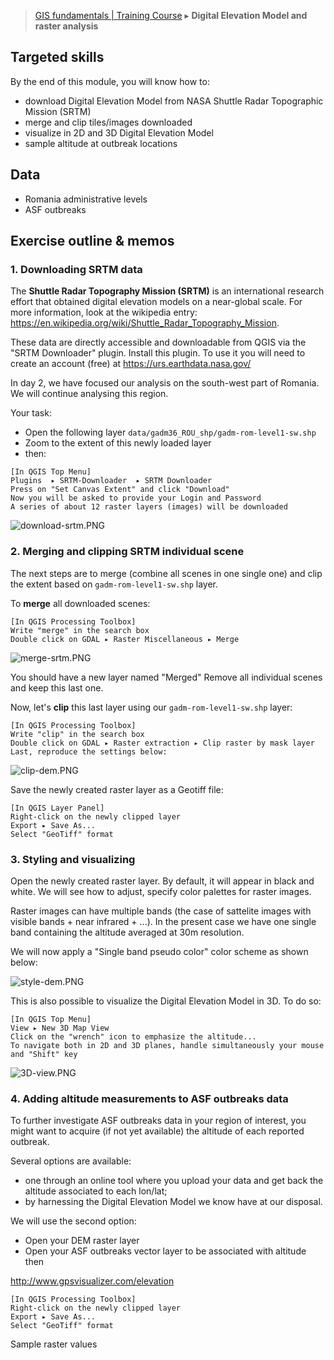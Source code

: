 > [GIS fundamentals | Training Course](agenda.md) ▸ **Digital Elevation Model and raster analysis**

## Targeted skills
By the end of this module, you will know how to:
* download Digital Elevation Model from NASA Shuttle Radar Topographic Mission (SRTM)
* merge and clip tiles/images downloaded
* visualize in 2D and 3D Digital Elevation Model
* sample altitude at outbreak locations


## Data
* Romania administrative levels
* ASF outbreaks

## Exercise outline & memos

### 1. Downloading SRTM data
The **Shuttle Radar Topography Mission (SRTM)** is an international research effort that obtained digital elevation models on a near-global scale. For more information, look at the wikipedia entry: https://en.wikipedia.org/wiki/Shuttle_Radar_Topography_Mission.

These data are directly accessible and downloadable from QGIS via the "SRTM Downloader" plugin. Install this plugin. To use it you will need to create an account (free) at https://urs.earthdata.nasa.gov/

In day 2, we have focused our analysis on the south-west part of Romania. We will continue analysing this region.

Your task:
* Open the following layer `data/gadm36_ROU_shp/gadm-rom-level1-sw.shp`
* Zoom to the extent of this newly loaded layer
* then:

```
[In QGIS Top Menu]
Plugins  ▸ SRTM-Downloader  ▸ SRTM Downloader
Press on "Set Canvas Extent" and click "Download"
Now you will be asked to provide your Login and Password
A series of about 12 raster layers (images) will be downloaded 
```

![download-srtm.PNG](img/download-srtm.PNG)

### 2. Merging and clipping SRTM individual scene
The next steps are to merge (combine all scenes in one single one) and clip the extent based on `gadm-rom-level1-sw.shp` layer.

To **merge** all downloaded scenes:

```
[In QGIS Processing Toolbox]
Write "merge" in the search box
Double click on GDAL ▸ Raster Miscellaneous ▸ Merge
```

![merge-srtm.PNG](img/merge-srtm.PNG)

You should have a new layer named "Merged"
Remove all individual scenes and keep this last one.

Now, let's **clip** this last layer using our `gadm-rom-level1-sw.shp` layer:

```
[In QGIS Processing Toolbox]
Write "clip" in the search box
Double click on GDAL ▸ Raster extraction ▸ Clip raster by mask layer
Last, reproduce the settings below:
```

![clip-dem.PNG](img/clip-dem.PNG)

Save the newly created raster layer as a Geotiff file:
```
[In QGIS Layer Panel]
Right-click on the newly clipped layer
Export ▸ Save As...
Select "GeoTiff" format
```


### 3. Styling and visualizing

Open the newly created raster layer. By default, it will appear in black and white. We will see how to adjust, specify color palettes for raster images.

Raster images can have multiple bands (the case of sattelite images with visible bands + near infrared + ...). In the present case we have one single band containing the altitude averaged at 30m resolution. 

We will now apply a "Single band pseudo color" color scheme as shown below:

![style-dem.PNG](img/style-dem.PNG)

This is also possible to visualize the Digital Elevation Model in 3D. To do so:

```
[In QGIS Top Menu]
View ▸ New 3D Map View
Click on the "wrench" icon to emphasize the altitude...
To navigate both in 2D and 3D planes, handle simultaneously your mouse and "Shift" key
```

![3D-view.PNG](img/3D-view.PNG)


### 4. Adding altitude measurements to ASF outbreaks data
To further investigate ASF outbreaks data in your region of interest, you might want to acquire (if not yet available) the altitude of each reported outbreak.

Several options are available:
* one through an online tool where you upload your data and get back the altitude associated to each lon/lat;
* by harnessing the Digital Elevation Model we know have at our disposal.

We will use the second option:

* Open your DEM raster layer
* Open your ASF outbreaks vector layer to be associated with altitude then

http://www.gpsvisualizer.com/elevation

```
[In QGIS Processing Toolbox]
Right-click on the newly clipped layer
Export ▸ Save As...
Select "GeoTiff" format
```

Sample raster values

